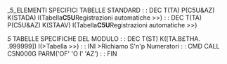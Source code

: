 _5_ELEMENTI SPECIFICI TABELLE STANDARD
 :  : DEC T(TA) P(C5U&AZ) K(STADA) I(Tabella**C5U**Registrazioni automatiche >>)
 :  : DEC T(TA) P(C5U&AZ) K(STAAV) I(Tabella**C5U**Registrazioni automatiche >>)

_5_ TABELLE SPECIFICHE DEL MODULO
 :  : DEC T(ST) K([TA.B£THA. .999999]) I(>Tabella >>)
 :  : INI >Richiamo S'n'p Numeratori
 :  : CMD CALL C5N000G PARM('OF' 'O I' 'AZ')
 :  : FIN
